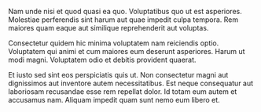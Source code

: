 Nam unde nisi et quod quasi ea quo. Voluptatibus quo ut est asperiores. Molestiae perferendis sint harum aut quae impedit culpa tempora. Rem maiores quam eaque aut similique reprehenderit aut voluptas.
 Consectetur quidem hic minima voluptatem nam reiciendis optio. Voluptatem qui animi et cum maiores eum deserunt asperiores. Harum ut modi magni. Voluptatem odio et debitis provident quaerat.
 Et iusto sed sint eos perspiciatis quis ut. Non consectetur magni aut dignissimos aut inventore autem necessitatibus. Est neque consequatur aut laboriosam recusandae esse rem repellat dolor. Id totam eum autem et accusamus nam. Aliquam impedit quam sunt nemo eum libero et.
